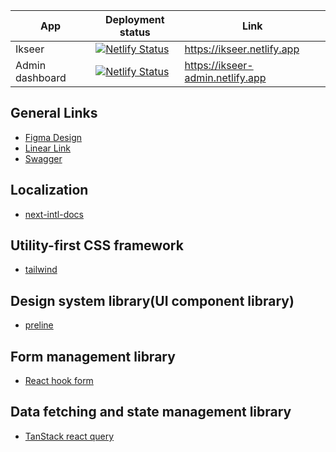 | App             | Deployment status                                                                                                                                                 | Link                             |
| --------------- | ----------------------------------------------------------------------------------------------------------------------------------------------------------------- | -------------------------------- |
| Ikseer          | [![Netlify Status](https://api.netlify.com/api/v1/badges/1cc24593-7229-46c0-8563-364fb9ccb9c0/deploy-status)](https://app.netlify.com/sites/ikseer/deploys)       | https://ikseer.netlify.app       |
| Admin dashboard | [![Netlify Status](https://api.netlify.com/api/v1/badges/04482d2b-b30b-4ecd-8d72-8ce841906da3/deploy-status)](https://app.netlify.com/sites/ikseer-admin/deploys) | https://ikseer-admin.netlify.app |

## General Links

- [Figma Design](https://www.figma.com/file/d1be54h5fLgBFgdgsrZ4qt/IKSIRS?type=design&node-id=1-8248&mode=design&t=0Z0G00Sy4HChrepQ-0)
- [Linear Link](https://linear.app/iksirs/team/SOFT/all)
- [Swagger](https://ikseer.azurewebsites.net/swagger/)

## Localization

- [next-intl-docs](https://next-intl-docs.vercel.app/docs/getting-started)

## Utility-first CSS framework

- [tailwind](https://tailwindcss.com/)

## Design system library(UI component library)

- [preline](https://preline.co/)

## Form management library

- [React hook form](https://react-hook-form.com/)

## Data fetching and state management library

- [TanStack react query](https://tanstack.com/query/latest)
